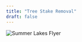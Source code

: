 ```yaml
---
title: "Tree Stake Removal"
draft: false
---
```



<img src="/images/sl-flyer.png" alt="Summer Lakes Flyer">